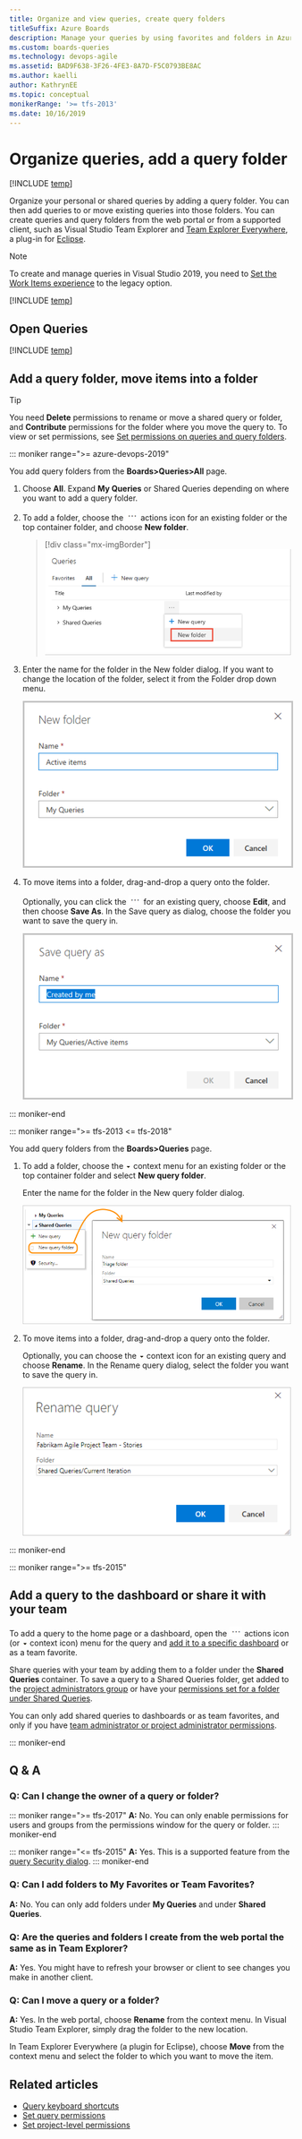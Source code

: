 ```yaml
---
title: Organize and view queries, create query folders 
titleSuffix: Azure Boards  
description: Manage your queries by using favorites and folders in Azure Boards, Azure DevOps, & Team Foundation Server
ms.custom: boards-queries 
ms.technology: devops-agile
ms.assetid: BAD9F638-3F26-4FE3-8A7D-F5C0793BE8AC  
ms.author: kaelli
author: KathrynEE
ms.topic: conceptual
monikerRange: '>= tfs-2013'
ms.date: 10/16/2019
---
```



# Organize queries, add a query folder    

[!INCLUDE [temp](../includes/version-vsts-tfs-all-versions.md)]

Organize your personal or shared queries by adding a query folder. You can then add queries to or move existing queries into those folders. You can create queries and query folders from the web portal or from a supported client, such as Visual Studio Team Explorer and [Team Explorer Everywhere](../../user-guide/work-team-explorer.md#team-explorer-plug-in-for-eclipse), a plug-in for [Eclipse](https://www.eclipse.org/).

> [!NOTE]  
> To create and manage queries in Visual Studio 2019, you need to [Set the Work Items experience](../work-items/set-work-item-experience-vs.md) to the legacy option.

 
[!INCLUDE [temp](../includes/prerequisites-queries.md)]

## Open Queries 

[!INCLUDE [temp](../includes/open-queries.md)] 


## Add a query folder, move items into a folder 

> [!TIP]   
> You need **Delete** permissions to rename or move a shared query or folder, and **Contribute** permissions for the folder where you move the query to. To view or set permissions, see [Set permissions on queries and query folders](set-query-permissions.md).

::: moniker range=">= azure-devops-2019"

You add query folders from the **Boards>Queries>All** page.
 
1. Choose **All**. Expand **My Queries** or Shared Queries depending on where you want to add a query folder. 
 
1. To add a folder, choose the ![ ](../media/icons/actions-icon.png) actions icon for an existing folder or the top container folder, and choose **New folder**. 

	> [!div class="mx-imgBorder"]  
	> ![Open Actions menu, choose New folder](media/organize-queries/select-new-folder.png)

2. Enter the name for the folder in the New folder dialog. If you want to change the location of the folder, select it from the Folder drop down menu.  

	<img src="media/organize-queries/new-folder-dialog.png" alt="Open Actions menu, choose New folder" style="border: 2px solid #C3C3C3;" />

3. To move items into a folder, drag-and-drop a query onto the folder. 

	Optionally, you can click the ![Actions icon](../media/icons/actions-icon.png)  for an existing query, choose **Edit**, and then choose **Save As**. In the Save query as dialog, choose the folder you want to save the query in. 

	<img src="media/organize-queries/save-query-as-dialog.png" alt="Save query as dialog" style="border: 2px solid #C3C3C3;" />
  
::: moniker-end


::: moniker range=">= tfs-2013 <= tfs-2018"

You add query folders from the **Boards>Queries** page.

1. To add a folder, choose the ![ ](../media/icons/context_menu.png) context menu for an existing folder or the top container folder and select **New query folder**. 

	Enter the name for the folder in the New query folder dialog.  

	![New query folder link on queries context menu](media/set-query-perm-new-folder.png)   

1. To move items into a folder, drag-and-drop a query onto the folder. 

	Optionally, you can choose the ![ ](../media/icons/context_menu.png) context icon for an existing query and choose **Rename**. In the Rename query dialog, select the folder you want to save the query in. 

	![Rename query dialog](media/organize-queries/rename-query-old-experience.png) 

::: moniker-end


<a id="favorite-query">  </a>

::: moniker range=">= tfs-2015"

## Add a query to the dashboard or share it with your team 

To add a query to the home page or a dashboard, open the ![ ](../media/icons/actions-icon.png) actions icon (or ![ ](media/22.png) context icon) menu for the query and [add it to a specific dashboard](../../report/dashboards/dashboards.md) or as a team favorite. 

Share queries with your team by adding them to a folder under the **Shared Queries** container.  To save a query to a Shared Queries folder, get added to the [project administrators group](../../organizations/security/set-project-collection-level-permissions.md) or have your [permissions set for a folder under Shared Queries](set-query-permissions.md). 

You can only add shared queries to dashboards or as team favorites, and only if you have [team administrator or project administrator permissions](../../organizations/settings/manage-teams.md). 

::: moniker-end

## Q & A   
<!-- BEGINSECTION class="md-qanda" -->

### Q: Can I change the owner of a query or folder?

::: moniker range=">= tfs-2017"
**A:** No. You can only enable permissions for users and groups from the permissions window for the query or folder.
::: moniker-end

::: moniker range="<= tfs-2015"
**A:** Yes. This is a supported feature from the [query Security dialog](set-query-permissions.md). 
::: moniker-end

### Q: Can I add folders to My Favorites or Team Favorites?

**A:** No. You can only add folders under **My Queries** and under **Shared Queries**.

### Q: Are the queries and folders I create from the web portal the same as in Team Explorer?

**A:** Yes. You might have to refresh your browser or client to see changes you make in another client.

### Q: Can I move a query or a folder?  

**A:** Yes. In the web portal, choose **Rename** from the context menu. In Visual Studio Team Explorer, simply drag the folder to the new location.  

In Team Explorer Everywhere (a plugin for Eclipse), choose **Move** from the context menu and select the folder to which you want to move the item.

<!-- ENDSECTION --> 

## Related articles

- [Query keyboard shortcuts](queries-keyboard-shortcuts.md)
- [Set query permissions](set-query-permissions.md)
- [Set project-level permissions](../../organizations/security/set-project-collection-level-permissions.md)

